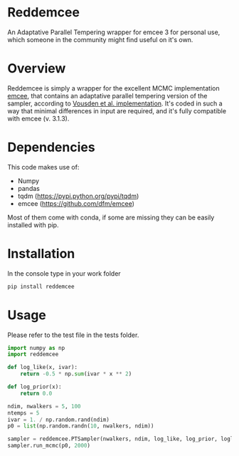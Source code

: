 # Reddemcee

An Adaptative Parallel Tempering wrapper for emcee 3 for personal use, which
someone in the community might find useful on it's own.

# Overview
Reddemcee is simply a wrapper for the excellent MCMC implementation [emcee](https://arxiv.org/abs/1202.3665),
that contains an adaptative parallel tempering version of the sampler, according to [Vousden et al. implementation](https://arxiv.org/abs/1501.05823).
It's coded in such a way that minimal differences in input are required, and it's
fully compatible with emcee (v. 3.1.3).

# Dependencies

This code makes use of:
  - Numpy
  - pandas
  - tqdm (https://pypi.python.org/pypi/tqdm)
  - emcee (https://github.com/dfm/emcee)

Most of them come with conda, if some are missing they can be easily installed with pip.

# Installation

In the console type in your work folder
```sh
pip install reddemcee
```

# Usage

Please refer to the test file in the tests folder.

```python
import numpy as np
import reddemcee

def log_like(x, ivar):
    return -0.5 * np.sum(ivar * x ** 2)

def log_prior(x):
    return 0.0

ndim, nwalkers = 5, 100
ntemps = 5
ivar = 1. / np.random.rand(ndim)
p0 = list(np.random.randn(10, nwalkers, ndim))

sampler = reddemcee.PTSampler(nwalkers, ndim, log_like, log_prior, logl_args=[ivar])
sampler.run_mcmc(p0, 2000)
```
